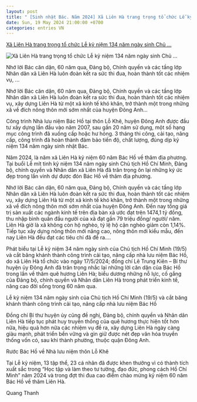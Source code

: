 ```yaml
---
layout: post
title: " [Sinh nhật Bác. Năm 2024] Xã Liên Hà trang trọng tổ chức Lễ kỷ niệm 134 năm ngày sinh Chủ ..."
date: Sun, 19 May 2024 21:00:00 +0700
categories: entries VN
---
```

[Xã Liên Hà trang trọng tổ chức Lễ kỷ niệm 134 năm ngày sinh Chủ ...](http://sovhtt.hanoi.gov.vn/xa-lien-ha-trang-trong-to-chuc-le-ky-niem-134-nam-ngay-sinh-chu-tich-ho-chi-minh-19-5-va-cat-bang-khanh-thanh-cong-trinh-cai-tao-nang-cap-nha-luu-niem-bac-ho/)

![Xã Liên Hà trang trọng tổ chức Lễ kỷ niệm 134 năm ngày sinh Chủ ...](http://sovhtt.hanoi.gov.vn/wp-content/uploads/2022/12/sovhtt-favicon.png)

Nhớ lời Bác căn dặn, 60 năm qua, Đảng bộ, Chính quyền và các tầng lớp Nhân dân xã Liên Hà luôn đoàn kết ra sức thi đua, hoàn thành tốt các nhiệm vụ, ...

Nhớ lời Bác căn dặn, 60 năm qua, Đảng bộ, Chính quyền và các tầng lớp Nhân dân xã Liên Hà luôn đoàn kết ra sức thi đua, hoàn thành tốt các nhiệm vụ, xây dựng Liên Hà từ một xã kinh tế khó khăn, trở thành một trong những xã về đích nông thôn mới sớm nhất của huyện Đông Anh…

Công trình Nhà lưu niệm Bác Hồ tại thôn Lỗ Khê, huyện Đông Anh được đầu tư xây dựng lần đầu vào năm 2007, sau gần 20 năm sử dụng, một số hạng mục công trình đã xuống cấp hoặc hư hỏng. 3 tháng thi công, cải tạo, nâng cấp, công trình đã hoàn thành đảm bảo tiến độ, chất lượng, đúng dịp kỷ niệm 134 năm ngày sinh nhật Bác.

Năm 2024, là năm xã Liên Hà kỷ niệm 60 năm Bác Hồ về thăm địa phương. Tại buổi Lễ mít tinh kỷ niệm 134 năm ngày sinh Chủ tịch Hồ Chí Minh, Đảng bộ, chính quyền và Nhân dân xã Liên Hà đã trân trọng ôn lại những ký ức đẹp trong lần vinh dự được đón Bác Hồ về thăm địa phương.

Nhớ lời Bác căn dặn, 60 năm qua, Đảng bộ, Chính quyền và các tầng lớp Nhân dân xã Liên Hà luôn đoàn kết ra sức thi đua, hoàn thành tốt các nhiệm vụ, xây dựng Liên Hà từ một xã kinh tế khó khăn, trở thành một trong những xã về đích nông thôn mới sớm nhất của huyện Đông Anh. Đến nay tổng giá trị sản xuất các ngành kinh tế trên địa bàn xã ước đạt trên 1474,1 tỷ đồng, thu nhập bình quân đầu người của xã đạt gần 79 triệu đồng/ người/ năm. Liên Hà giờ là xã không còn hộ nghèo, tỷ lệ hộ cận nghèo giảm còn 1,14%. Tiếp tục xây dựng nông thôn mới nâng cao, nông thôn mới kiểu mẫu, đến nay Liên Hà đều đạt các tiêu chí đã đề ra….

Phát biểu tại Lễ kỷ niệm 34 năm ngày sinh của Chủ tịch Hồ Chí Minh (19/5) và cắt băng khánh thành công trình cải tạo, nâng cấp nhà lưu niệm Bác Hồ, do xã Liên Hà tổ chức vào ngày 17/5/2024; đồng chí Lê Trung Kiên – Bí thư huyện ủy Đông Anh đã trân trọng nhắc lại những lời căn dặn của Bác Hồ trong lần về thăm quê hương Liên Hà; biểu dương những nỗ lực, cố gắng của Đảng bộ, chính quyền và Nhân dân Liên Hà trong phát triển kinh tế, nâng cao đời sống trong 60 năm qua.

Lễ kỷ niệm 134 năm ngày sinh của Chủ tịch Hồ Chí Minh (19/5) và cắt băng khánh thành công trình cải tạo, nâng cấp nhà lưu niệm Bác Hồ

Đồng chí Bí thư huyện ủy cũng đề nghị, Đảng bộ, chính quyền và Nhân dân Liên Hà tiếp tục phát huy truyền thống của quê hương thực hiện tốt hơn nữa, hiệu quả hơn nữa các nhiệm vụ đề ra, xây dựng Liên Hà ngày càng giàu mạnh, phát triển bền vững và gìn giữ được nét đẹp văn hóa truyền thống vốn có, sau khi thành phường, thuộc quận Đông Anh.

Rước Bác Hồ về Nhà lưu niệm thôn Lỗ Khê

Tại Lễ kỷ niệm, 13 tập thể, 23 cá nhân đã được khen thưởng vì có thành tích xuất sắc trong “Học tập và làm theo tư tưởng, đạo đức, phong cách Hồ Chí Minh” năm 2024 và trong đợt thi đua cao điểm chào mừng kỷ niệm 60 năm Bác Hồ về thăm Liên Hà.

Quang Thanh

